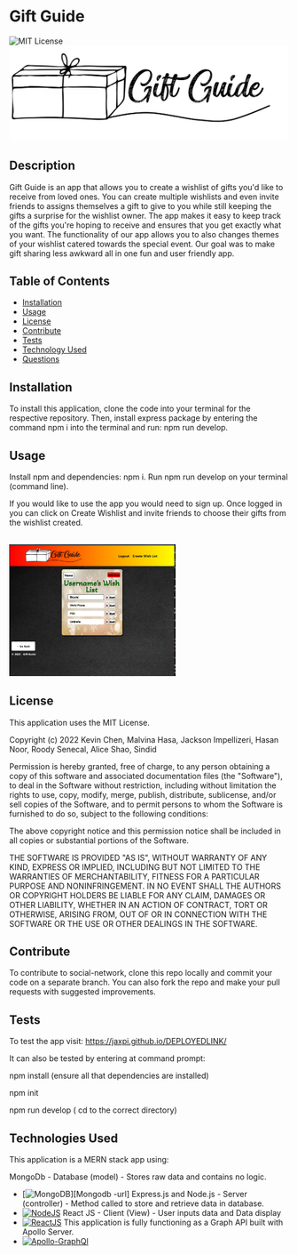# Gift Guide

![MIT License](https://img.shields.io/badge/License-MIT-yellow.svg "MIT badge")
![giftGuide Logo](./client/public/assets/images/logotrans.png "giftGuide Logo")
## Description

Gift Guide is an app that allows you to create a wishlist of gifts you'd like to receive from loved ones. You can create multiple wishlists and even invite friends to assigns themselves a gift to give to you while still keeping the gifts a surprise for the wishlist owner. The app makes it easy to keep track of the gifts you're hoping to receive and ensures that you get exactly what you want. The functionality of our app allows you to also changes themes of your wishlist catered towards the special event. Our goal was to make gift sharing less awkward all in one fun and user friendly app.

## Table of Contents

- [Installation](#installation)
- [Usage](#usage)
- [License](#license)
- [Contribute](#contribute)
- [Tests](#tests)
- [Technology Used](#technology-used)
- [Questions](#questions)

## Installation

To install this application, clone the code into your terminal for the respective repository. Then, install express package by entering the command npm i into the terminal and run: npm run develop.

## Usage

Install npm and dependencies: npm i.
Run npm run develop on your terminal (command line).

If you would like to use the app you would need to sign up. Once logged in you can click on Create Wishlist and invite friends to choose their gifts from the wishlist created.

<br><img src="./client/src/assets/images/mainscreenshot.jpg" style="width:300px; height auto;">


## License

This application uses the MIT License.

Copyright (c) 2022 Kevin Chen, Malvina Hasa, Jackson Impellizeri, Hasan Noor, Roody Senecal, Alice Shao, Sindid

Permission is hereby granted, free of charge, to any person obtaining a copy
of this software and associated documentation files (the "Software"), to deal
in the Software without restriction, including without limitation the rights
to use, copy, modify, merge, publish, distribute, sublicense, and/or sell
copies of the Software, and to permit persons to whom the Software is
furnished to do so, subject to the following conditions:

The above copyright notice and this permission notice shall be included in all
copies or substantial portions of the Software.

THE SOFTWARE IS PROVIDED "AS IS", WITHOUT WARRANTY OF ANY KIND, EXPRESS OR
IMPLIED, INCLUDING BUT NOT LIMITED TO THE WARRANTIES OF MERCHANTABILITY,
FITNESS FOR A PARTICULAR PURPOSE AND NONINFRINGEMENT. IN NO EVENT SHALL THE
AUTHORS OR COPYRIGHT HOLDERS BE LIABLE FOR ANY CLAIM, DAMAGES OR OTHER
LIABILITY, WHETHER IN AN ACTION OF CONTRACT, TORT OR OTHERWISE, ARISING FROM,
OUT OF OR IN CONNECTION WITH THE SOFTWARE OR THE USE OR OTHER DEALINGS IN THE
SOFTWARE.

## Contribute

To contribute to social-network, clone this repo locally and commit your code on a separate branch. You can also fork the repo and make your pull requests with suggested improvements.

## Tests

To test the app visit: https://jaxpi.github.io/DEPLOYEDLINK/

It can also be tested by entering at command prompt:

npm install (ensure all that dependencies are installed)

npm init

npm run develop ( cd to the correct directory)

## Technologies Used

This application is a MERN stack app using:

MongoDb - Database (model) - Stores raw data and contains no logic.
* [![MongoDB][Mongodb]][Mongodb -url]
Express.js and Node.js - Server (controller) - Method called to store and retrieve data in database.
*  [![NodeJS][Node.js]][Nodejs-url]
React JS - Client (View) - User inputs data and Data display
* [![ReactJS][React.js]][Reactjs-url]
This application is fully functioning as a Graph API built with Apollo Server.
* [![Apollo-GraphQl][Apollographql]][Apollographql-url]



[Nodejs-url]: https://nodejs.org/en/ 
[Node.js]: https://img.shields.io/badge/NodeJS-NodeJS-green
[Mongodb-url]: https://www.mongodb.com/
[Mongodb]: (https://img.shields.io/badge/MongoDB-%234ea94b.svg?style=for-the-badge&logo=mongodb&logoColor=white)
[Reactjs-url]: https://reactjs.org/
[React.js]: (https://img.shields.io/badge/-ReactJs-61DAFB?logo=react&logoColor=white&style=for-the-badge)
[Apollographql-url]: https://www.apollographql.com/
[Apollographql]: (https://img.shields.io/badge/-ApolloGraphQL-311C87?style=for-the-badge&logo=apollo-graphql)